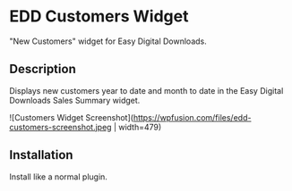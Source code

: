 # EDD Customers Widget

"New Customers" widget for Easy Digital Downloads.

## Description

Displays new customers year to date and month to date in the Easy Digital Downloads Sales Summary widget.

![Customers Widget Screenshot](https://wpfusion.com/files/edd-customers-screenshot.jpeg | width=479)

## Installation

Install like a normal plugin.